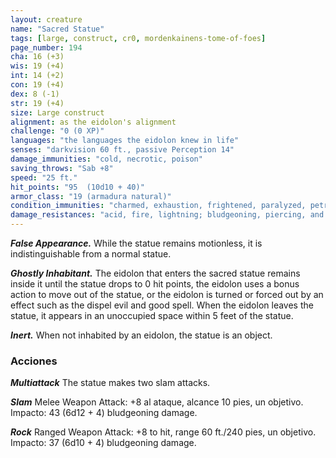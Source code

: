 ```yaml
---
layout: creature
name: "Sacred Statue"
tags: [large, construct, cr0, mordenkainens-tome-of-foes]
page_number: 194
cha: 16 (+3)
wis: 19 (+4)
int: 14 (+2)
con: 19 (+4)
dex: 8 (-1)
str: 19 (+4)
size: Large construct
alignment: as the eidolon's alignment
challenge: "0 (0 XP)"
languages: "the languages the eidolon knew in life"
senses: "darkvision 60 ft., passive Perception 14"
damage_immunities: "cold, necrotic, poison"
saving_throws: "Sab +8"
speed: "25 ft."
hit_points: "95  (10d10 + 40)"
armor_class: "19 (armadura natural)"
condition_immunities: "charmed, exhaustion, frightened, paralyzed, petrified, poisoned"
damage_resistances: "acid, fire, lightning; bludgeoning, piercing, and slashing from nonmagical attacks"
---
```


***False Appearance.*** While the statue remains motionless, it is indistinguishable from a normal statue.

***Ghostly Inhabitant.*** The eidolon that enters the sacred statue remains inside it until the statue drops to 0 hit points, the eidolon uses a bonus action to move out of the statue, or the eidolon is turned or forced out by an effect such as the dispel evil and good spell. When the eidolon leaves the statue, it appears in an unoccupied space within 5 feet of the statue.

***Inert.*** When not inhabited by an eidolon, the statue is an object.

### Acciones

***Multiattack*** The statue makes two slam attacks.

***Slam*** Melee Weapon Attack: +8 al ataque, alcance 10 pies, un objetivo. Impacto: 43 (6d12 + 4) bludgeoning damage.

***Rock*** Ranged Weapon Attack: +8 to hit, range 60 ft./240 pies, un objetivo. Impacto: 37 (6d10 + 4) bludgeoning damage.